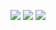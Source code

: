 <div align="center">
  
![](http://github-profile-summary-cards.vercel.app/api/cards/profile-details?username=Averagektn&theme=dark)
![](http://github-profile-summary-cards.vercel.app/api/cards/repos-per-language?username=Averagektn&theme=dark)
![](http://github-profile-summary-cards.vercel.app/api/cards/stats?username=Averagektn&theme=dark)

</div>
